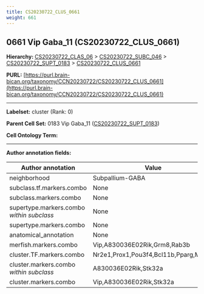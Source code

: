 ```yaml
---
title: CS20230722_CLUS_0661
weight: 661
---
```

## 0661 Vip Gaba_11 (CS20230722_CLUS_0661)
<b>Hierarchy: </b>
[CS20230722_CLAS_06](../CS20230722_CLAS_06) >
[CS20230722_SUBC_046](../CS20230722_SUBC_046) >
[CS20230722_SUPT_0183](../CS20230722_SUPT_0183) >
[CS20230722_CLUS_0661](../CS20230722_CLUS_0661)

**PURL:** [https://purl.brain-bican.org/taxonomy/CCN20230722/CS20230722_CLUS_0661](https://purl.brain-bican.org/taxonomy/CCN20230722/CS20230722_CLUS_0661)

---


**Labelset:** cluster (Rank: 0)

**Parent Cell Set:** 0183 Vip Gaba_11 ([CS20230722_SUPT_0183](../CS20230722_SUPT_0183))



**Cell Ontology Term:** 

[MARKER GENES.]: #


---

[TRANSFERRED ANNOTATIONS.]: #


[AUTHOR ANNOTATION FIELDS.]: #


**Author annotation fields:**

| Author annotation | Value |
|-------------------|-------|
|neighborhood|Subpallium-GABA|
|subclass.tf.markers.combo|None|
|subclass.markers.combo|None|
|supertype.markers.combo _within subclass_|None|
|supertype.markers.combo|None|
|anatomical_annotation|None|
|merfish.markers.combo|Vip,A830036E02Rik,Grm8,Rab3b|
|cluster.TF.markers.combo|Nr2e1,Prox1,Pou3f4,Bcl11b,Pparg,Mef2c|
|cluster.markers.combo _within subclass_|A830036E02Rik,Stk32a|
|cluster.markers.combo|Vip,A830036E02Rik,Stk32a|
